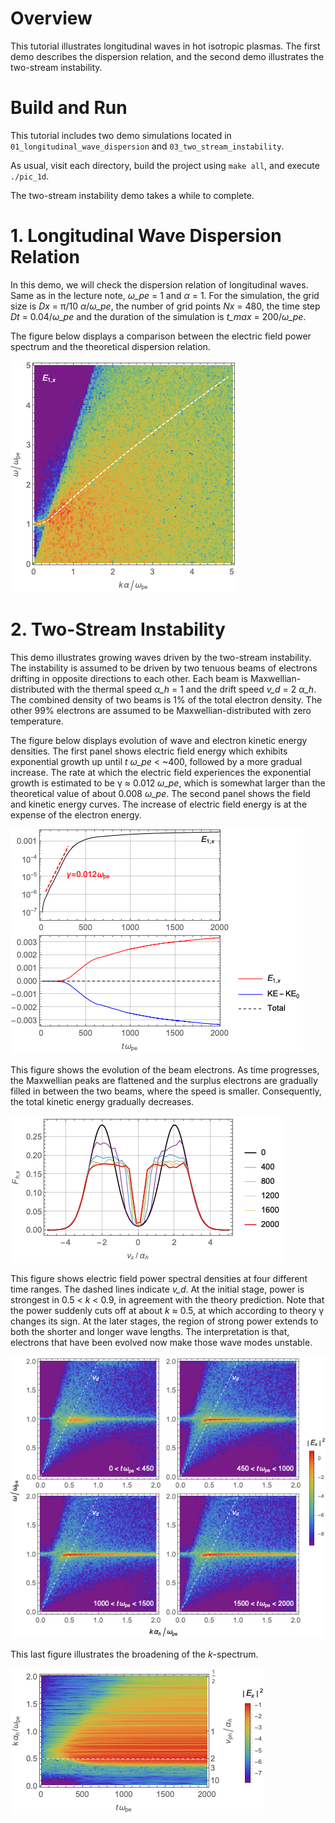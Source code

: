 # Overview

This tutorial illustrates longitudinal waves in hot isotropic plasmas.
The first demo describes the dispersion relation,
and the second demo illustrates the two-stream instability.


# Build and Run

This tutorial includes two demo simulations located in `01_longitudinal_wave_dispersion`
and `03_two_stream_instability`.

As usual, visit each directory, build the project using `make all`, and execute `./pic_1d`.

The two-stream instability demo takes a while to complete.


# 1. Longitudinal Wave Dispersion Relation

In this demo, we will check the dispersion relation of longitudinal waves.
Same as in the lecture note, *ω_pe* = 1 and *α* = 1.
For the simulation, the grid size is *Dx* = π/10 *α*/*ω_pe*, the number of grid points *Nx* = 480,
the time step *Dt* = 0.04/*ω_pe* and the duration of the simulation is *t_max* = 200/*ω_pe*.

The figure below displays a comparison between the electric field power spectrum and
the theoretical dispersion relation.

![Dispersion Relation](./figures/01_longitudinal_wave_dispersion-Ex_dispersion.png)


# 2. Two-Stream Instability

This demo illustrates growing waves driven by the two-stream instability.
The instability is assumed to be driven by two tenuous beams of electrons drifting in opposite
directions to each other.
Each beam is Maxwellian-distributed with the thermal speed *α_h* = 1 and the drift speed *v_d* = 2 *α_h*.
The combined density of two beams is 1% of the total electron density.
The other 99% electrons are assumed to be Maxwellian-distributed with zero temperature.

The figure below displays evolution of wave and electron kinetic energy densities.
The first panel shows electric field energy which exhibits exponential growth up until
*t* *ω_pe* < ~400, followed by a more gradual increase.
The rate at which the electric field experiences the exponential growth is estimated to be γ ≈ 0.012 *ω_pe*, which is somewhat larger than the theoretical value of about 0.008 *ω_pe*.
The second panel shows the field and kinetic energy curves.
The increase of electric field energy is at the expense of the electron energy.

![Energy Overview](./figures/03_two_stream_instability-energy_overview.png)

This figure shows the evolution of the beam electrons.
As time progresses, the Maxwellian peaks are flattened and the surplus electrons are gradually filled in between the two beams, where the speed is smaller.
Consequently, the total kinetic energy gradually decreases.

![Distribution Function](./figures/03_two_stream_instability-distribution_function.png)

This figure shows electric field power spectral densities at four different time ranges.
The dashed lines indicate *v_d*.
At the initial stage, power is strongest in 0.5 < *k* < 0.9, in agreement with the theory prediction.
Note that the power suddenly cuts off at about *k* ≈ 0.5, at which according to theory γ changes its sign.
At the later stages, the region of strong power extends to both the shorter and longer wave lengths.
The interpretation is that, electrons that have been evolved now make those wave modes unstable.

![Dispersion Relation](./figures/03_two_stream_instability-Ex_dispersion.png)

This last figure illustrates the broadening of the *k*-spectrum.

![k-Spectrum Evolution](./figures/03_two_stream_instability-Ex_kspec_evolution.png)

